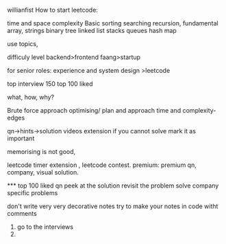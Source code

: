willianfist How to start leetcode:

time and space complexity Basic
sorting searching recursion,
fundamental array, strings binary tree linked list stacks queues hash map

use topics,

difficuly level backend>frontend faang>startup

for senior roles: experience and system design >leetcode

top interview 150 top 100 liked

what, how, why?

Brute force approach
optimising/ plan and approach
time and complexity- edges

qn->hints->solution videos extension if you cannot solve mark it as important

memorising is not good,

leetcode timer extension , leetcode contest. premium: premium qn, company, visual solution.

*** top 100 liked qn peek at the solution revisit the problem solve company specific problems

don't write very very decorative notes try to make your notes in code witht comments

1. go to the interviews
2.